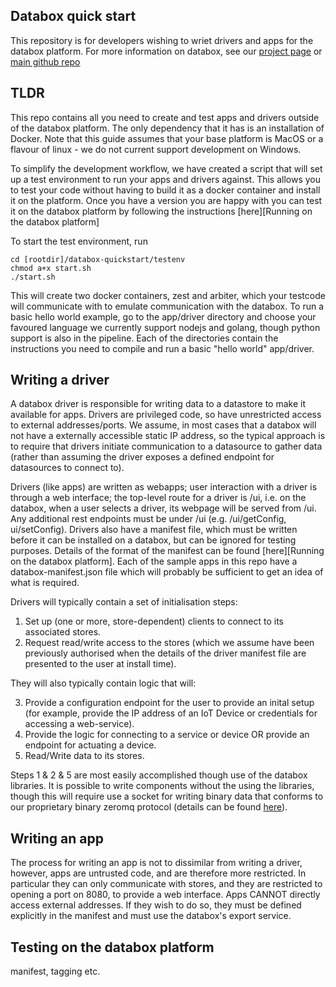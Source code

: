 ## Databox quick start

This repository is for developers wishing to wriet drivers and apps for the databox platform.  For more information on databox, see our [project page](http://www.databoxproject.uk/) or [main github repo](https://github.com/me-box/databox)

## TLDR

This repo contains all you need to create and test apps and drivers outside of the databox platform.  The only dependency that it has is an installation of Docker.  Note that this guide assumes that your base platform is MacOS or a flavour of linux - we do not current support development on Windows.

To simplify the development workflow, we have created a script that will set up a test environment to run your apps and drivers against. This allows you to test your code without having to build it as a docker container and install it on the platform.  Once you have a version you are happy with you can test it on the databox platform by following the instructions [here][Running on the databox platform] 

To start the test environment, run 
```
cd [rootdir]/databox-quickstart/testenv
chmod a+x start.sh
./start.sh
```

This will create two docker containers, zest and arbiter, which your testcode will communicate with to emulate communication with the databox.   To run a basic hello world example, go to the app/driver directory and choose your favoured language we currently support nodejs and golang, though python support is also in the pipeline.    Each of the directories contain the instructions you need to compile and run a basic "hello world" app/driver.

## Writing a driver

A databox driver is responsible for writing data to a datastore to make it available for apps.  Drivers are privileged code, so have unrestricted access to external addresses/ports.  We assume, in most cases that a databox will not have a externally accessible static IP address, so the typical approach is to require that drivers initiate communication to a datasource to gather data (rather than assuming the driver exposes a defined endpoint for datasources to connect to).  

Drivers (like apps) are written as webapps; user interaction with a driver is through a web interface; the top-level route for a driver is /ui, i.e. on the databox, when a user selects a driver, its webpage will be served from /ui.  Any additional rest endpoints must be under /ui (e.g. /ui/getConfig, ui/setConfig).  Drivers also have a manifest file, which must be written before it can be installed on a databox, but can be ignored for testing purposes. Details of the format of the manifest can be found [here][Running on the databox platform].  Each of the sample apps in this repo have a databox-manifest.json file which will probably be sufficient to get an idea of what is required.

Drivers will typically contain a set of initialisation steps:

1. Set up (one or more, store-dependent) clients to connect to its associated stores.
2. Request read/write access to the stores (which we assume have been previously authorised when the details of the driver manifest file are presented to the user at install time).

They will also typically contain logic that will:

3.  Provide a configuration endpoint for the user to provide an inital setup (for example, provide the IP address of an IoT Device or credentials for accessing a web-service).
4.  Provide the logic for connecting to a service or device OR provide an endpoint for actuating a device.
5.  Read/Write data to its stores. 

Steps 1 & 2 & 5 are most easily accomplished though use of the databox libraries.  It is possible to write components without the using the libraries, though this will require use a socket for writing binary data that conforms to our proprietary binary zeromq protocol (details can be found [here](https://me-box.github.io/zestdb/)).

## Writing an app

The process for writing an app is not to dissimilar from writing a driver, however, apps are untrusted code, and are therefore more restricted.  In particular they can only communicate with stores, and they are restricted to opening a port on 8080, to provide a web interface. Apps CANNOT directly access external addresses.  If they wish to do so, they must be defined explicitly in the manifest and must use the databox's export service.

## Testing on the databox platform

manifest,
tagging etc.
